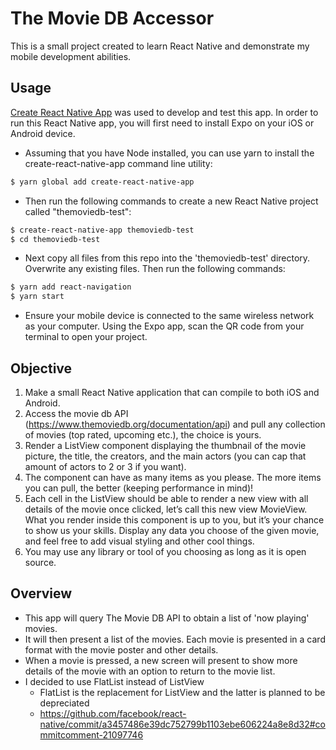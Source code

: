 # The Movie DB Accessor
This is a small project created to learn React Native and demonstrate my mobile development abilities.

## Usage
[Create React Native App](https://github.com/react-community/create-react-native-app) was used to develop and test this app. In order to run this React Native app, you will first need to install Expo on your iOS or Android device.
- Assuming that you have Node installed, you can use yarn to install the create-react-native-app command line utility:
```sh
$ yarn global add create-react-native-app
```
- Then run the following commands to create a new React Native project called "themoviedb-test":
```sh
$ create-react-native-app themoviedb-test
$ cd themoviedb-test
```
- Next copy all files from this repo into the 'themoviedb-test' directory. Overwrite any existing files. Then run the following commands:
```sh
$ yarn add react-navigation
$ yarn start
```
- Ensure your mobile device is connected to the same wireless network as your computer. Using the Expo app, scan the QR code from your terminal to open your project.

## Objective
1. Make a small React Native application that can compile to both iOS and Android. 
2. Access the movie db API (https://www.themoviedb.org/documentation/api) and pull any collection of movies (top rated, upcoming etc.), the choice is yours. 
3. Render a ListView component displaying the thumbnail of the movie picture, the title, the creators, and the main actors (you can cap that amount of actors to 2 or 3 if you want). 
4. The component can have as many items as you please. The more items you can pull, the better (keeping performance in mind)! 
5. Each cell in the ListView should be able to render a new view with all details of the movie once clicked, let’s call this new view MovieView. What you render inside this component is up to you, but it’s your chance to show us your skills. Display any data you choose of the given movie, and feel free to add visual styling and other cool things. 
6. You may use any library or tool of you choosing as long as it is open source.

## Overview
- This app will query The Movie DB API to obtain a list of 'now playing' movies.
- It will then present a list of the movies. Each movie is presented in a card format with the movie poster and other details.
- When a movie is pressed, a new screen will present to show more details of the movie with an option to return to the movie list.
- I decided to use FlatList instead of ListView
    - FlatList is the replacement for ListView and the latter is planned to be depreciated
	- https://github.com/facebook/react-native/commit/a3457486e39dc752799b1103ebe606224a8e8d32#commitcomment-21097746
